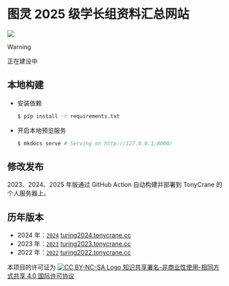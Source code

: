 # 图灵 2025 级学长组资料汇总网站

[![](https://github.com/ZJU-Turing/TuringDoneRight/actions/workflows/deploy.yml/badge.svg)](https://turing2025.tonycrane.cc/)

> [!Warning]
> 正在建设中

## 本地构建

- 安装依赖
    ```sh
    $ pip install -r requirements.txt
    ```
- 开启本地预览服务
    ```sh
    $ mkdocs serve # Serving on http://127.0.0.1:8000/
    ```

## 修改发布

2023、2024、2025 年版通过 GitHub Action 自动构建并部署到 TonyCrane 的个人服务器上。

## 历年版本

- 2024 年：[`2024`](https://github.com/ZJU-Turing/TuringDoneRight/tree/2024) [turing2024.tonycrane.cc](https://turing2024.tonycrane.cc/)
- 2023 年：[`2023`](https://github.com/ZJU-Turing/TuringDoneRight/tree/2023) [turing2023.tonycrane.cc](https://turing2023.tonycrane.cc/)
- 2022 年：[`2022`](https://github.com/ZJU-Turing/TuringDoneRight/tree/2022) [turing2022.tonycrane.cc](https://turing2022.tonycrane.cc/)

本项目的许可证为 [![CC BY-NC-SA Logo](https://i.creativecommons.org/l/by-nc-sa/4.0/80x15.png) 知识共享署名-非商业性使用-相同方式共享 4.0 国际许可协议](https://creativecommons.org/licenses/by-nc-sa/4.0/deed.zh)
